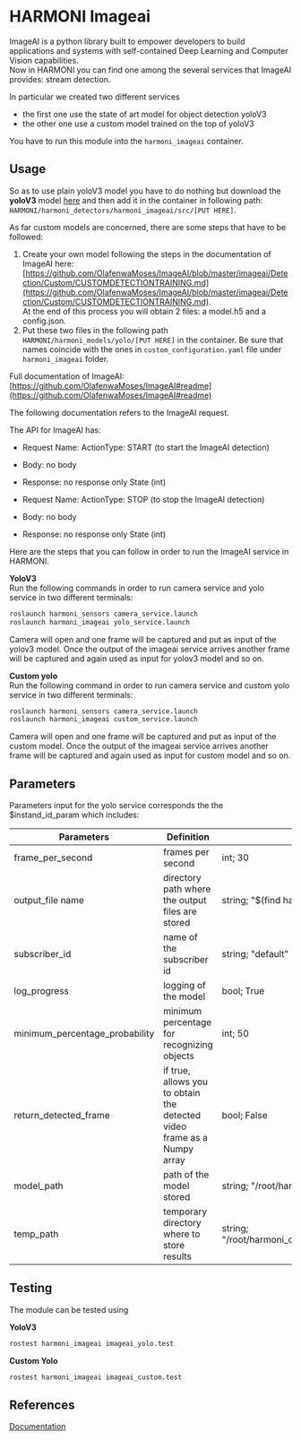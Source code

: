 # HARMONI Imageai


ImageAI is a python library built to empower developers to build applications and systems with self-contained Deep Learning and Computer Vision capabilities.  
Now in HARMONI you can find one among the several services that ImageAI provides: stream detection.  

In particular we created two different services

- the first one use the state of art model for object detection yoloV3 
- the other one use a custom model trained on the top of yoloV3


You have to run this module into the `harmoni_imageai` container.

## Usage

So as to use plain yoloV3 model you have to do nothing but download the **yoloV3** model [here](https://github.com/OlafenwaMoses/ImageAI/releases/download/1.0/yolo.h5) and then add it in the container in following path: `HARMONI/harmoni_detectors/harmoni_imageai/src/[PUT HERE]`.

As far custom models are concerned, there are some steps that have to be followed:

1. Create your own model following the steps in the documentation of ImageAI here: [https://github.com/OlafenwaMoses/ImageAI/blob/master/imageai/Detection/Custom/CUSTOMDETECTIONTRAINING.md](https://github.com/OlafenwaMoses/ImageAI/blob/master/imageai/Detection/Custom/CUSTOMDETECTIONTRAINING.md).  
At the end of this process you will obtain 2 files: a model.h5 and a config.json. 
2. Put these two files in the following path  `HARMONI/harmoni_models/yolo/[PUT HERE]` in the container. Be sure that names coincide with the ones in `custom_configuration.yaml` file under `harmoni_imageai` folder.

Full documentation of ImageAI: [https://github.com/OlafenwaMoses/ImageAI#readme](https://github.com/OlafenwaMoses/ImageAI#readme)


The following documentation refers to the ImageAI request.

The API for ImageAI has:

- Request Name: ActionType: START (to start the ImageAI detection)
- Body: no body 
- Response: no response only State (int)


- Request Name: ActionType: STOP (to stop the ImageAI detection)
- Body: no body 
- Response: no response only State (int)
   


Here are the steps that you can follow in order to run the ImageAI service in HARMONI.




**YoloV3**  
Run the following commands in order to run camera service and yolo service in two different terminals:

```  bash
roslaunch harmoni_sensors camera_service.launch
roslaunch harmoni_imageai yolo_service.launch
```

Camera will open and one frame will be captured and put as input of the yolov3 model. Once the output of the imageai service arrives another frame will be captured and again used as input for yolov3 model and so on.

**Custom yolo**  
Run the following command in order to run camera service and custom yolo service in two different terminals:

```  bash
roslaunch harmoni_sensors camera_service.launch
roslaunch harmoni_imageai custom_service.launch
```

Camera will open and one frame will be captured and put as input of the custom model. Once the output of the imageai service arrives another frame will be captured and again used as input for custom model and so on. 


## Parameters

Parameters input for the yolo service corresponds the the $instand_id_param which includes:

|Parameters| Definition| Value |
|---|-----------|------------|
| frame_per_second  | frames per second |     int; 30|
| output_file name  |   directory path where the output files are stored| string; "$(find harmoni_openface)/output/ "   |
| subscriber_id  | name of the subscriber id |  string; "default"   |
| log_progress  | logging of the model |  bool; True   |
| minimum_percentage_probability  | minimum percentage for recognizing objects |  int; 50   |
| return_detected_frame  | if true, allows you to obtain the detected video frame as a Numpy array |  bool; False   |
| model_path  | path of the model stored |  string; "/root/harmoni_catkin_ws/src/HARMONI/harmoni_models/yolo/"   |
| temp_path  | temporary directory where to store results |  string; "/root/harmoni_catkin_ws/src/HARMONI/harmoni_detectors/harmoni_imageai/temp_data/"   |



## Testing

The module can be tested using

**YoloV3**
```  bash
rostest harmoni_imageai imageai_yolo.test
```

**Custom Yolo**
```  bash
rostest harmoni_imageai imageai_custom.test
```

## References
[Documentation](https://harmoni20.readthedocs.io/en/latest/packages/harmoni_imageai.html)